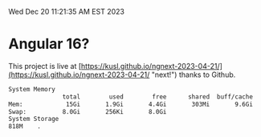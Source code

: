 Wed Dec 20 11:21:35 AM EST 2023

# Angular 16?


This project is live at [https://kusl.github.io/ngnext-2023-04-21/](https://kusl.github.io/ngnext-2023-04-21/ "next!") thanks to Github.

```bash
System Memory
               total        used        free      shared  buff/cache   available
Mem:            15Gi       1.9Gi       4.4Gi       303Mi       9.6Gi        13Gi
Swap:          8.0Gi       256Ki       8.0Gi
System Storage
818M	.
```
